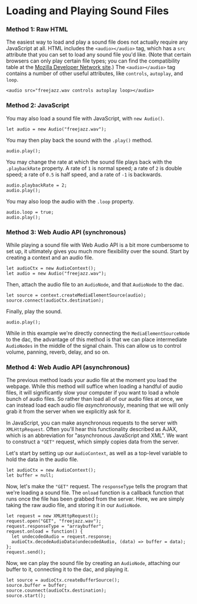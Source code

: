 # Loading and Playing Sound Files

### Method 1: Raw HTML

The easiest way to load and play a sound file does not actually require any
JavaScript at all.  HTML includes the `<audio></audio>` tag, which has a `src`
attribute that you can set to load any sound file you'd like.  (Note that
certain browsers can only play certain file types; you can find the
compatibility table at the [Mozilla Developer Network
site](https://developer.mozilla.org/en-US/docs/Web/HTML/Supported_media_formats#Browser_compatibility).)
The `<audio></audio>` tag contains a number of other useful attributes, like
`controls`, `autoplay`, and `loop`.

	<audio src="freejazz.wav controls autoplay loop></audio>


### Method 2: JavaScript

You may also load a sound file with JavaScript, with `new Audio()`.

	let audio = new Audio("freejazz.wav");

You may then play back the sound with the `.play()` method.

	audio.play();

You may change the rate at which the sound file plays back with the
`.playbackRate` property.  A rate of `1` is normal speed; a rate of `2` is
double speed; a rate of `0.5` is half speed, and a rate of `-1` is backwards.

	audio.playbackRate = 2;
	audio.play();

You may also loop the audio with the `.loop` property.

	audio.loop = true;
	audio.play();


### Method 3: Web Audio API (synchronous)

While playing a sound file with Web Audio API is a bit more cumbersome to set
up, it ultimately gives you much more flexibility over the sound.  Start by
creating a context and an audio file.

	let audioCtx = new AudioContext();
	let audio = new Audio("freejazz.wav");

Then, attach the audio file to an `AudioNode`, and that `AudioNode` to the dac.

	let source = context.createMediaElementSource(audio);
	source.connect(audioCtx.destination);

Finally, play the sound.

	audio.play();

While in this example we're directly connecting the `MediaElementSourceNode` to
the dac, the advantage of this method is that we can place intermediate
`AudioNodes` in the middle of the signal chain.  This can allow us to control
volume, panning, reverb, delay, and so on.

### Method 4: Web Audio API (asynchronous)

The previous method loads your audio file at the moment you load the webpage.  While
this method will suffice when loading a handful of audio files, it will
significantly slow your computer if you want to load a whole bunch of audio
files.  So rather than load all of our audio files at once, we can instead load
each audio file *asynchronously*, meaning that we will only grab it from the server
when we explicitly ask for it.

In JavaScript, you can make asynchronous requests to the server with
`XMLHttpRequest`.  Often you'll hear this functionality described as AJAX,
which is an abbreviation for "asynchronous JavaScript and XML".  We want to
construct a `"GET"` request, which simply copies data from the server.

Let's start by setting up our `AudioContext`, as well as a top-level variable
to hold the data in the audio file.

	let audioCtx = new AudioContext();
	let buffer = null;

Now, let's make the `"GET"` request.  The `responseType` tells the program that
we're loading a sound file.  The `onload` function is a callback function that
runs once the file has been grabbed from the server.  Here, we are simply
taking the raw audio file, and storing it in our `AudioNode`.

	let request = new XMLHttpRequest();
	request.open("GET", "freejazz.wav");
	request.responseType = "arraybuffer";
	request.onload = function() {
	  let undecodedAudio = request.response;
	  audioCtx.decodeAudioData(undecodedAudio, (data) => buffer = data);
	};
	request.send();

Now, we can play the sound file by creating an `AudioNode`, attaching our
buffer to it, connecting it to the dac, and playing it.

	let source = audioCtx.createBufferSource();
	source.buffer = buffer;
	source.counnect(audioCtx.destination);
	source.start();

